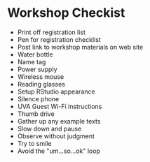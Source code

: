 # Workshop Checkist

- Print off registration list
- Pen for registration checklist
- Post link to workshop materials on web site
- Water bottle
- Name tag
- Power supply
- Wireless mouse
- Reading glasses
- Setup RStudio appearance
- Silence phone
- UVA Guest Wi-Fi instructions
- Thumb drive
- Gather up any example texts
- Slow down and pause
- Observe without judgment
- Try to smile
- Avoid the "um...so...ok" loop
